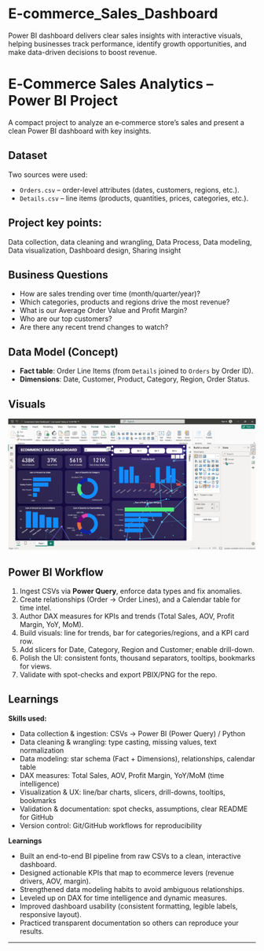 # E-commerce_Sales_Dashboard
Power BI dashboard delivers clear sales insights with interactive visuals, helping businesses track performance, identify growth opportunities, and make data-driven decisions to boost revenue.

# E‑Commerce Sales Analytics – Power BI Project
A compact project to analyze an e‑commerce store’s sales and present a clean Power BI dashboard with key insights.  

## Dataset
Two sources were used:
- `Orders.csv` – order-level attributes (dates, customers, regions, etc.).
- `Details.csv` – line items (products, quantities, prices, categories, etc.).

## Project key points:
Data collection,
data cleaning and wrangling,
Data Process,
Data modeling,
Data visualization,
Dashboard design,
Sharing insight

## Business Questions
- How are sales trending over time (month/quarter/year)?
- Which categories, products and regions drive the most revenue?
- What is our Average Order Value and Profit Margin?
- Who are our top customers?
- Are there any recent trend changes to watch?

## Data Model (Concept)
- **Fact table**: Order Line Items (from `Details` joined to `Orders` by Order ID).
- **Dimensions**: Date, Customer, Product, Category, Region, Order Status.

## Visuals
![Sales by Category](Assets/ECOMMERCE_SALES_DASHBOARD.png)

## Power BI Workflow
1. Ingest CSVs via **Power Query**, enforce data types and fix anomalies.
2. Create relationships (Order → Order Lines), and a Calendar table for time intel.
3. Author DAX measures for KPIs and trends (Total Sales, AOV, Profit Margin, YoY, MoM).
4. Build visuals: line for trends, bar for categories/regions, and a KPI card row.
5. Add slicers for Date, Category, Region and Customer; enable drill-down.
6. Polish the UI: consistent fonts, thousand separators, tooltips, bookmarks for views.
7. Validate with spot-checks and export PBIX/PNG for the repo.

## Learnings

**Skills used:**
- Data collection & ingestion: CSVs → Power BI (Power Query) / Python
- Data cleaning & wrangling: type casting, missing values, text normalization
- Data modeling: star schema (Fact + Dimensions), relationships, calendar table
- DAX measures: Total Sales, AOV, Profit Margin, YoY/MoM (time intelligence)
- Visualization & UX: line/bar charts, slicers, drill-downs, tooltips, bookmarks
- Validation & documentation: spot checks, assumptions, clear README for GitHub
- Version control: Git/GitHub workflows for reproducibility

**Learnings**
- Built an end-to-end BI pipeline from raw CSVs to a clean, interactive dashboard.
- Designed actionable KPIs that map to ecommerce levers (revenue drivers, AOV, margin).
- Strengthened data modeling habits to avoid ambiguous relationships.
- Leveled up on DAX for time intelligence and dynamic measures.
- Improved dashboard usability (consistent formatting, legible labels, responsive layout).
- Practiced transparent documentation so others can reproduce your results.

---
